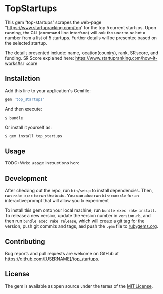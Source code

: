 # TopStartups

This gem "top-startups" scrapes the web-page "https://www.startupranking.com/top" for the top 5 current startups. Upon running, the CLI (command line interface) will ask the user to select a number from a list of 5 startups. Further details will be presented based on the selected startup.

The details presented include: name, location(country), rank, SR score, and funding. SR Score explained here: https://www.startupranking.com/how-it-works#sr_score

## Installation

Add this line to your application's Gemfile:

```ruby
gem 'top_startups'
```

And then execute:

    $ bundle

Or install it yourself as:

    $ gem install top_startups

## Usage

TODO: Write usage instructions here

## Development

After checking out the repo, run `bin/setup` to install dependencies. Then, run `rake spec` to run the tests. You can also run `bin/console` for an interactive prompt that will allow you to experiment.

To install this gem onto your local machine, run `bundle exec rake install`. To release a new version, update the version number in `version.rb`, and then run `bundle exec rake release`, which will create a git tag for the version, push git commits and tags, and push the `.gem` file to [rubygems.org](https://rubygems.org).

## Contributing

Bug reports and pull requests are welcome on GitHub at https://github.com/[USERNAME]/top_startups.

## License

The gem is available as open source under the terms of the [MIT License](https://opensource.org/licenses/MIT).
